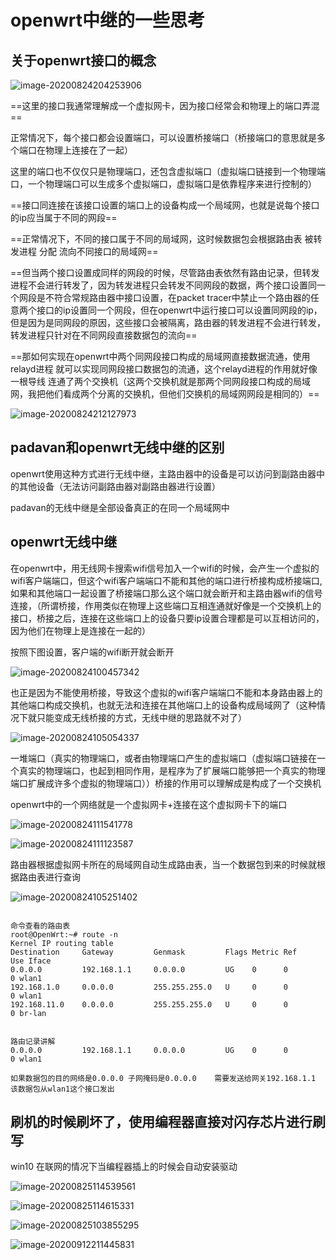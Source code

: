 # openwrt中继的一些思考



## 关于openwrt接口的概念

![image-20200824204253906](https://raw.githubusercontent.com/yusenyi123/pictures1/master/imgs/20200827164131.png)



==这里的接口我通常理解成一个虚拟网卡，因为接口经常会和物理上的端口弄混==

正常情况下，每个接口都会设置端口，可以设置桥接端口（桥接端口的意思就是多个端口在物理上连接在了一起）

这里的端口也不仅仅只是物理端口，还包含虚拟端口（虚拟端口链接到一个物理端口，一个物理端口可以生成多个虚拟端口，虚拟端口是依靠程序来进行控制的）

==接口同连接在该接口设置的端口上的设备构成一个局域网，也就是说每个接口的ip应当属于不同的网段==

==正常情况下，不同的接口属于不同的局域网，这时候数据包会根据路由表  被转发进程 分配 流向不同接口的局域网==

==但当两个接口设置成同样的网段的时候，尽管路由表依然有路由记录，但转发进程不会进行转发了，因为转发进程只会转发不同网段的数据，两个接口设置同一个网段是不符合常规路由器中接口设置，在packet tracer中禁止一个路由器的任意两个接口的ip设置同一个网段，但在openwrt中运行接口可以设置同网段的ip，但是因为是同网段的原因，这些接口会被隔离，路由器的转发进程不会进行转发，转发进程只针对在不同网段直接数据包的流向==



==那如何实现在openwrt中两个同网段接口构成的局域网直接数据流通，使用relayd进程 就可以实现同网段接口数据包的流通，这个relayd进程的作用就好像一根导线 连通了两个交换机（这两个交换机就是那两个同网段接口构成的局域网，我把他们看成两个分离的交换机，但他们交换机的局域网网段是相同的）==

![image-20200824212127973](https://raw.githubusercontent.com/yusenyi123/pictures1/master/imgs/20200827164148.png)

## padavan和openwrt无线中继的区别

openwrt使用这种方式进行无线中继，主路由器中的设备是可以访问到副路由器中的其他设备（无法访问副路由器对副路由器进行设置）



padavan的无线中继是全部设备真正的在同一个局域网中



## openwrt无线中继

在openwrt中，用无线网卡搜索wifi信号加入一个wifi的时候，会产生一个虚拟的wifi客户端端口，但这个wifi客户端端口不能和其他的端口进行桥接构成桥接端口,如果和其他端口一起设置了桥接端口那么这个端口就会断开和主路由器wifi的信号连接，（所谓桥接，作用类似在物理上这些端口互相连通就好像是一个交换机上的接口，桥接之后，连接在这些端口上的设备只要ip设置合理都是可以互相访问的，因为他们在物理上是连接在一起的）

按照下图设置，客户端的wifi断开就会断开

![image-20200824100457342](https://raw.githubusercontent.com/yusenyi123/pictures1/master/imgs/20200827164154.png)

也正是因为不能使用桥接，导致这个虚拟的wifi客户端端口不能和本身路由器上的其他端口构成交换机，也就无法和连接在其他端口上的设备构成局域网了（这种情况下就只能变成无线桥接的方式，无线中继的思路就不对了）

![image-20200824105054337](https://raw.githubusercontent.com/yusenyi123/pictures1/master/imgs/20200827164200.png)





一堆端口（真实的物理端口，或者由物理端口产生的虚拟端口（虚拟端口链接在一个真实的物理端口，也起到相同作用，是程序为了扩展端口能够把一个真实的物理端口扩展成许多个虚拟的物理端口））桥接的作用可以理解成是构成了一个交换机

openwrt中的一个网络就是一个虚拟网卡+连接在这个虚拟网卡下的端口

![image-20200824111541778](https://raw.githubusercontent.com/yusenyi123/pictures1/master/imgs/20200827164206.png)

![image-20200824111123587](https://raw.githubusercontent.com/yusenyi123/pictures1/master/imgs/20200827164217.png)



路由器根据虚拟网卡所在的局域网自动生成路由表，当一个数据包到来的时候就根据路由表进行查询

![image-20200824105251402](https://raw.githubusercontent.com/yusenyi123/pictures1/master/imgs/20200827164211.png)

```

命令查看的路由表
root@OpenWrt:~# route -n
Kernel IP routing table
Destination     Gateway         Genmask         Flags Metric Ref    Use Iface
0.0.0.0         192.168.1.1     0.0.0.0         UG    0      0        0 wlan1
192.168.1.0     0.0.0.0         255.255.255.0   U     0      0        0 wlan1
192.168.11.0    0.0.0.0         255.255.255.0   U     0      0        0 br-lan


路由记录讲解
0.0.0.0         192.168.1.1     0.0.0.0         UG    0      0        0 wlan1

如果数据包的目的网络是0.0.0.0 子网掩码是0.0.0.0    需要发送给网关192.168.1.1   该数据包从wlan1这个接口发出
```



## 刷机的时候刷坏了，使用编程器直接对闪存芯片进行刷写

win10 在联网的情况下当编程器插上的时候会自动安装驱动

![image-20200825114539561](https://raw.githubusercontent.com/yusenyi123/pictures1/master/imgs/20200827164224.png)

![image-20200825114615331](https://raw.githubusercontent.com/yusenyi123/pictures1/master/imgs/20200827164233.png)

![image-20200825103855295](https://raw.githubusercontent.com/yusenyi123/pictures1/master/imgs/20200827164242.png)



![image-20200912211445831](https://raw.githubusercontent.com/yusenyi123/pictures1/master/imgs/20210101202938.png)